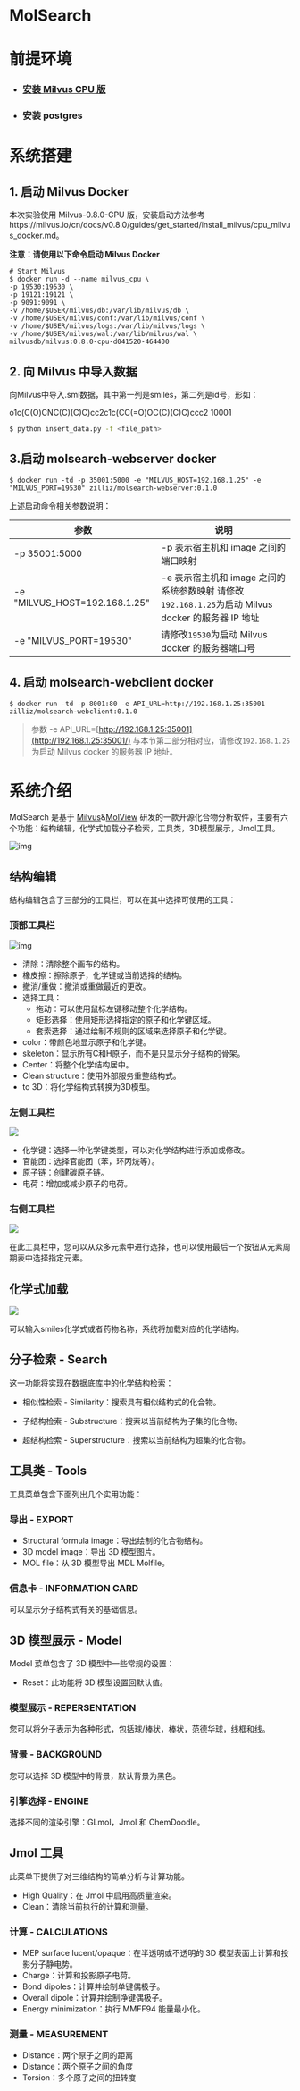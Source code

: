 # MolSearch

# 前提环境

- ### [安装 Milvus CPU 版](https://milvus.io/cn/docs/v0.8.0/guides/get_started/install_milvus/cpu_milvus_docker.md)

- ### 安装 postgres



# 系统搭建

## 1. 启动 Milvus Docker

本次实验使用 Milvus-0.8.0-CPU 版，安装启动方法参考https://milvus.io/cn/docs/v0.8.0/guides/get_started/install_milvus/cpu_milvus_docker.md。

**注意：请使用以下命令启动 Milvus Docker**

```
# Start Milvus
$ docker run -d --name milvus_cpu \
-p 19530:19530 \
-p 19121:19121 \
-p 9091:9091 \
-v /home/$USER/milvus/db:/var/lib/milvus/db \
-v /home/$USER/milvus/conf:/var/lib/milvus/conf \
-v /home/$USER/milvus/logs:/var/lib/milvus/logs \
-v /home/$USER/milvus/wal:/var/lib/milvus/wal \
milvusdb/milvus:0.8.0-cpu-d041520-464400
```

## 2. 向 Milvus 中导入数据

向Milvus中导入.smi数据，其中第一列是smiles，第二列是id号，形如：

o1c(C(O)CNC(C)(C)C)cc2c1c(CC(=O)OC(C)(C)C)ccc2    10001

```bash
$ python insert_data.py -f <file_path>
```

## 3.启动 molsearch-webserver docker

```
$ docker run -td -p 35001:5000 -e "MILVUS_HOST=192.168.1.25" -e "MILVUS_PORT=19530" zilliz/molsearch-webserver:0.1.0
```

上述启动命令相关参数说明：

| 参数                          | 说明                                                         |
| ----------------------------- | ------------------------------------------------------------ |
| -p 35001:5000                 | -p 表示宿主机和 image 之间的端口映射                         |
| -e "MILVUS_HOST=192.168.1.25" | -e 表示宿主机和 image 之间的系统参数映射 请修改`192.168.1.25`为启动 Milvus docker 的服务器 IP 地址 |
| -e "MILVUS_PORT=19530"        | 请修改`19530`为启动 Milvus docker 的服务器端口号             |

## 4. 启动 molsearch-webclient docker

```
$ docker run -td -p 8001:80 -e API_URL=http://192.168.1.25:35001  zilliz/molsearch-webclient:0.1.0
```

> 参数 -e API_URL=[http://192.168.1.25:35001](http://192.168.1.25:35001/) 与本节第二部分相对应，请修改`192.168.1.25`为启动 Milvus docker 的服务器 IP 地址。





# 系统介绍

MolSearch 是基于 [Milvus](https://github.com/milvus-io/milvus)&[MolView](https://github.com/molview/legacy) 研发的一款开源化合物分析软件，主要有六个功能：结构编辑，化学式加载分子检索，工具类，3D模型展示，Jmol工具。

![img](./pic/molsearch.png)

## 结构编辑

结构编辑包含了三部分的工具栏，可以在其中选择可使用的工具：

### 顶部工具栏

![img](./pic/draw1.png)            

- 清除：清除整个画布的结构。
- 橡皮擦：擦除原子，化学键或当前选择的结构。
- 撤消/重做：撤消或重做最近的更改。
- 选择工具：
  - 拖动：可以使用鼠标左键移动整个化学结构。
  - 矩形选择：使用矩形选择指定的原子和化学键区域。
  - 套索选择：通过绘制不规则的区域来选择原子和化学键。
- color：带颜色地显示原子和化学键。
- skeleton：显示所有C和H原子，而不是只显示分子结构的骨架。
- Center：将整个化学结构居中。
- Clean structure：使用外部服务重整结构式。
- to 3D：将化学结构式转换为3D模型。

### 左侧工具栏

![](./pic/draw2.png)             

- 化学键：选择一种化学键类型，可以对化学结构进行添加或修改。
- 官能团：选择官能团（苯，环丙烷等）。
- 原子链：创建碳原子链。
- 电荷：增加或减少原子的电荷。

### 右侧工具栏

![](./pic/draw3.png)

在此工具栏中，您可以从众多元素中进行选择，也可以使用最后一个按钮从元素周期表中选择指定元素。



## 化学式加载

 ![](./pic/load.png)

可以输入smiles化学式或者药物名称，系统将加载对应的化学结构。



## 分子检索 - Search

这一功能将实现在数据底库中的化学结构检索：

- 相似性检索 - Similarity：搜索具有相似结构式的化合物。

- 子结构检索 - Substructure：搜索以当前结构为子集的化合物。

- 超结构检索 - Superstructure：搜索以当前结构为超集的化合物。



## 工具类 - Tools

工具菜单包含下面列出几个实用功能：

### 导出 - EXPORT

- Structural formula image：导出绘制的化合物结构。
- 3D model image：导出 3D 模型图片。
- MOL file：从 3D 模型导出 MDL Molfile。

### 信息卡 - INFORMATION CARD

可以显示分子结构式有关的基础信息。



## 3D 模型展示 - Model

Model 菜单包含了 3D 模型中一些常规的设置：

- Reset：此功能将 3D 模型设置回默认值。

### 模型展示 - REPERSENTATION

您可以将分子表示为各种形式，包括球/棒状，棒状，范德华球，线框和线。

### 背景 - BACKGROUND

您可以选择 3D 模型中的背景，默认背景为黑色。

### 引擎选择 - ENGINE

选择不同的渲染引擎：GLmol，Jmol 和 ChemDoodle。



## Jmol 工具

此菜单下提供了对三维结构的简单分析与计算功能。

- High Quality：在 Jmol 中启用高质量渲染。
- Clean：清除当前执行的计算和测量。

### 计算 - CALCULATIONS

- MEP surface Iucent/opaque：在半透明或不透明的 3D 模型表面上计算和投影分子静电势。
- Charge：计算和投影原子电荷。
- Bond dipoles：计算并绘制单键偶极子。
- Overall dipole：计算并绘制净键偶极子。
- Energy minimization：执行 MMFF94 能量最小化。

### 测量 - MEASUREMENT

- Distance：两个原子之间的距离
- Distance：两个原子之间的角度
- Torsion：多个原子之间的扭转度
